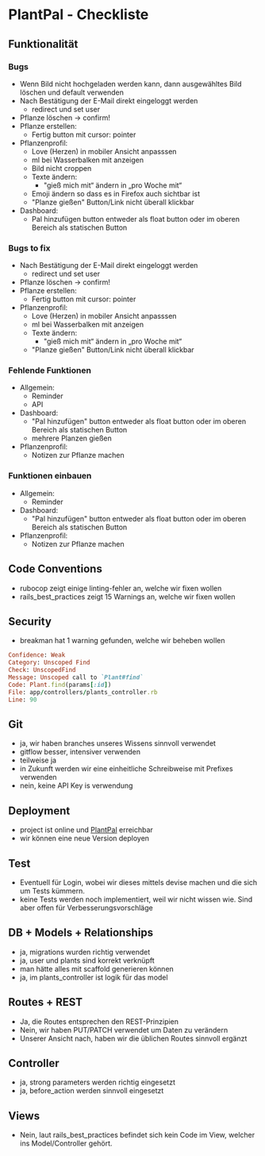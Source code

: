 PlantPal - Checkliste
===

## Funktionalität

### Bugs
- Wenn Bild nicht hochgeladen werden kann, dann ausgewähltes Bild löschen und default verwenden
- Nach Bestätigung der E-Mail direkt eingeloggt werden
  - redirect und set user
- Pflanze löschen -> confirm!
- Pflanze erstellen:
  - Fertig button mit cursor: pointer
- Pflanzenprofil:
  - Love (Herzen) in mobiler Ansicht anpasssen
  - ml bei Wasserbalken mit anzeigen
  - Bild nicht croppen
  - Texte ändern:
    - "gieß mich mit“ ändern in „pro Woche mit“
  - Emoji ändern so dass es in Firefox auch sichtbar ist
  - "Planze gießen" Button/Link nicht überall klickbar
- Dashboard:
  - Pal hinzufügen button entweder als float button oder im oberen Bereich als statischen Button

### Bugs to fix
- Nach Bestätigung der E-Mail direkt eingeloggt werden
  - redirect und set user
- Pflanze löschen -> confirm!
- Pflanze erstellen:
  - Fertig button mit cursor: pointer
- Pflanzenprofil:
  - Love (Herzen) in mobiler Ansicht anpasssen
  - ml bei Wasserbalken mit anzeigen
  - Texte ändern:
    - "gieß mich mit“ ändern in „pro Woche mit“
  - "Planze gießen" Button/Link nicht überall klickbar


### Fehlende Funktionen
- Allgemein:
  - Reminder
  - API
- Dashboard:
  - "Pal hinzufügen" button entweder als float button oder im oberen Bereich als statischen Button
  - mehrere Planzen gießen
- Pflanzenprofil:
  - Notizen zur Pflanze machen

### Funktionen einbauen
- Allgemein:
  - Reminder
- Dashboard:
  - "Pal hinzufügen" button entweder als float button oder im oberen Bereich als statischen Button
- Pflanzenprofil:
  - Notizen zur Pflanze machen

## Code Conventions
- rubocop zeigt einige linting-fehler an, welche wir fixen wollen
- rails_best_practices zeigt 15 Warnings an, welche wir fixen wollen

## Security
- breakman hat 1 warning gefunden, welche wir beheben wollen
```ruby
Confidence: Weak
Category: Unscoped Find
Check: UnscopedFind
Message: Unscoped call to `Plant#find`
Code: Plant.find(params[:id])
File: app/controllers/plants_controller.rb
Line: 90
```

## Git

- ja, wir haben branches unseres Wissens sinnvoll verwendet
- gitflow besser, intensiver verwenden
- teilweise ja
- in Zukunft werden wir eine einheitliche Schreibweise mit Prefixes verwenden
- nein, keine API Key is verwendung

## Deployment

- project ist online und [PlantPal](https://plantpal.projects.multimediatechnology.at/) erreichbar
- wir können eine neue Version deployen

## Test
- Eventuell für Login, wobei wir dieses mittels devise machen und die sich um Tests kümmern.
- keine Tests werden noch implementiert, weil wir nicht wissen wie. Sind aber offen für Verbesserungsvorschläge

## DB + Models + Relationships

- ja, migrations wurden richtig verwendet
- ja, user und plants sind korrekt verknüpft
- man hätte alles mit scaffold generieren können
- ja, im plants_controller ist logik für das model

## Routes + REST
- Ja, die Routes entsprechen den REST-Prinzipien
- Nein, wir haben PUT/PATCH verwendet um Daten zu verändern
- Unserer Ansicht nach, haben wir die üblichen Routes sinnvoll ergänzt

## Controller
- ja, strong parameters werden richtig eingesetzt
- ja, before_action werden sinnvoll eingesetzt

## Views
- Nein, laut rails_best_practices befindet sich kein Code im View, welcher ins Model/Controller gehört.